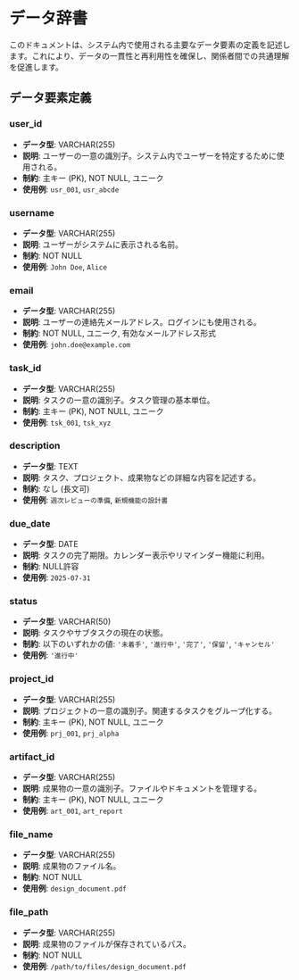 # データ辞書

このドキュメントは、システム内で使用される主要なデータ要素の定義を記述します。これにより、データの一貫性と再利用性を確保し、関係者間での共通理解を促進します。

## データ要素定義

### user_id

- **データ型**: VARCHAR(255)
- **説明**: ユーザーの一意の識別子。システム内でユーザーを特定するために使用される。
- **制約**: 主キー (PK), NOT NULL, ユニーク
- **使用例**: `usr_001`, `usr_abcde`

### username

- **データ型**: VARCHAR(255)
- **説明**: ユーザーがシステムに表示される名前。
- **制約**: NOT NULL
- **使用例**: `John Doe`, `Alice`

### email

- **データ型**: VARCHAR(255)
- **説明**: ユーザーの連絡先メールアドレス。ログインにも使用される。
- **制約**: NOT NULL, ユニーク, 有効なメールアドレス形式
- **使用例**: `john.doe@example.com`

### task_id

- **データ型**: VARCHAR(255)
- **説明**: タスクの一意の識別子。タスク管理の基本単位。
- **制約**: 主キー (PK), NOT NULL, ユニーク
- **使用例**: `tsk_001`, `tsk_xyz`

### description

- **データ型**: TEXT
- **説明**: タスク、プロジェクト、成果物などの詳細な内容を記述する。
- **制約**: なし (長文可)
- **使用例**: `週次レビューの準備`, `新規機能の設計書`

### due_date

- **データ型**: DATE
- **説明**: タスクの完了期限。カレンダー表示やリマインダー機能に利用。
- **制約**: NULL許容
- **使用例**: `2025-07-31`

### status

- **データ型**: VARCHAR(50)
- **説明**: タスクやサブタスクの現在の状態。
- **制約**: 以下のいずれかの値: `'未着手'`, `'進行中'`, `'完了'`, `'保留'`,
  `'キャンセル'`
- **使用例**: `'進行中'`

### project_id

- **データ型**: VARCHAR(255)
- **説明**: プロジェクトの一意の識別子。関連するタスクをグループ化する。
- **制約**: 主キー (PK), NOT NULL, ユニーク
- **使用例**: `prj_001`, `prj_alpha`

### artifact_id

- **データ型**: VARCHAR(255)
- **説明**: 成果物の一意の識別子。ファイルやドキュメントを管理する。
- **制約**: 主キー (PK), NOT NULL, ユニーク
- **使用例**: `art_001`, `art_report`

### file_name

- **データ型**: VARCHAR(255)
- **説明**: 成果物のファイル名。
- **制約**: NOT NULL
- **使用例**: `design_document.pdf`

### file_path

- **データ型**: VARCHAR(255)
- **説明**: 成果物のファイルが保存されているパス。
- **制約**: NOT NULL
- **使用例**: `/path/to/files/design_document.pdf`
